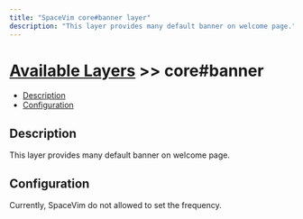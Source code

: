 ```yaml
---
title: "SpaceVim core#banner layer"
description: "This layer provides many default banner on welcome page."
---
```


# [Available Layers](../) >> core#banner

<!-- vim-markdown-toc GFM -->

- [Description](#description)
- [Configuration](#configuration)

<!-- vim-markdown-toc -->

## Description

  This layer provides many default banner on welcome page. 

## Configuration

Currently, SpaceVim do not allowed to set the frequency.
